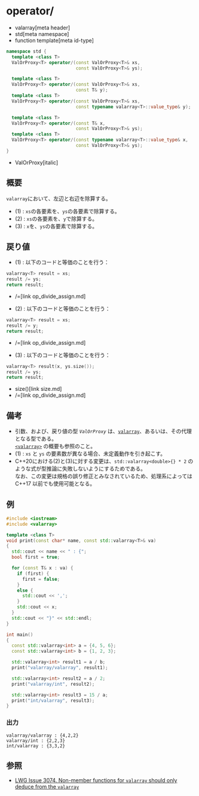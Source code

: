 # operator/
* valarray[meta header]
* std[meta namespace]
* function template[meta id-type]

```cpp
namespace std {
  template <class T>
  ValOrProxy<T> operator/(const ValOrProxy<T>& xs,
                          const ValOrProxy<T>& ys);                     // (1)

  template <class T>
  ValOrProxy<T> operator/(const ValOrProxy<T>& xs,
                          const T& y);                                  // (2) C++17 まで
  template <class T>
  ValOrProxy<T> operator/(const ValOrProxy<T>& xs,
                          const typename valarray<T>::value_type& y);   // (2) C++20 から

  template <class T>
  ValOrProxy<T> operator/(const T& x,
                          const ValOrProxy<T>& ys);                     // (3) C++17 まで
  template <class T>
  ValOrProxy<T> operator/(const typename valarray<T>::value_type& x,
                          const ValOrProxy<T>& ys);                     // (3) C++20 から
}
```
* ValOrProxy[italic]

## 概要
`valarray`において、左辺と右辺を除算する。

- (1) : `xs`の各要素を、`ys`の各要素で除算する。
- (2) : `xs`の各要素を、`y`で除算する。
- (3) : `x`を、`ys`の各要素で除算する。


## 戻り値
- (1) : 以下のコードと等価のことを行う：

```cpp
valarray<T> result = xs;
result /= ys;
return result;
```
* /=[link op_divide_assign.md]


- (2) : 以下のコードと等価のことを行う：

```cpp
valarray<T> result = xs;
result /= y;
return result;
```
* /=[link op_divide_assign.md]


- (3) : 以下のコードと等価のことを行う：

```cpp
valarray<T> result(x, ys.size());
result /= ys;
return result;
```
* size()[link size.md]
* /=[link op_divide_assign.md]


## 備考
- 引数、および、戻り値の型 *`ValOrProxy`* は、[`valarray`](../valarray.md)、あるいは、その代理となる型である。  
	[`<valarray>`](../../valarray.md) の概要も参照のこと。
- (1) : `xs` と `ys` の要素数が異なる場合、未定義動作を引き起こす。
- C++20における(2)と(3)に対する変更は、`std::valarray<double>{} * 2` のような式が型推論に失敗しないようにするためである。  
	なお、この変更は規格の誤り修正とみなされているため、処理系によっては C++17 以前でも使用可能となる。


## 例
```cpp example
#include <iostream>
#include <valarray>

template <class T>
void print(const char* name, const std::valarray<T>& va)
{
  std::cout << name << " : {";
  bool first = true;

  for (const T& x : va) {
    if (first) {
      first = false;
    }
    else {
      std::cout << ',';
    }
    std::cout << x;
  }
  std::cout << "}" << std::endl;
}

int main()
{
  const std::valarray<int> a = {4, 5, 6};
  const std::valarray<int> b = {1, 2, 3};

  std::valarray<int> result1 = a / b;
  print("valarray/valarray", result1);

  std::valarray<int> result2 = a / 2;
  print("valarray/int", result2);

  std::valarray<int> result3 = 15 / a;
  print("int/valarray", result3);
}
```

### 出力
```
valarray/valarray : {4,2,2}
valarray/int : {2,2,3}
int/valarray : {3,3,2}
```


## 参照
- [LWG Issue 3074. Non-member functions for `valarray` should only deduce from the `valarray`](https://wg21.cmeerw.net/lwg/issue3074)
